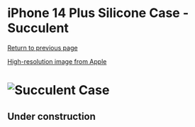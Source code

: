 # iPhone 14 Plus Silicone Case - Succulent

[Return to previous page](/iphone_14)

[High-resolution image from Apple](https://store.storeimages.cdn-apple.com/8756/as-images.apple.com/is//MPTC3?wid=4500&hei=4500&fmt=png)

# ![Succulent Case](/everyphone/MPTC3.png)

## Under construction
